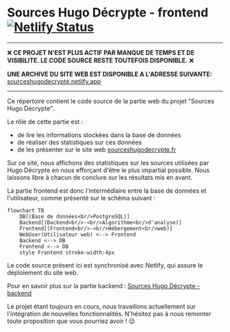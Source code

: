 # Sources Hugo Décrypte - frontend [![Netlify Status](https://api.netlify.com/api/v1/badges/ea7cb257-0b11-4ba6-829e-a736057a3f35/deploy-status)](https://app.netlify.com/sites/sourceshugodecrypte/deploys)

---

:x: **CE PROJET N'EST PLUS ACTIF PAR MANQUE DE TEMPS ET DE VISIBILITE. LE CODE SOURCE RESTE TOUTEFOIS DISPONIBLE.** :x:

**UNE ARCHIVE DU SITE WEB EST DISPONIBLE A L'ADRESSE SUIVANTE:** [sourceshugodecrypte.netlify.app](https://sourceshugodecrypte.netlify.app)

---

Ce répertoire contient le code source de la partie web du projet "Sources Hugo Décrypte".

Le rôle de cette partie est :
- de lire les informations stockées dans la base de données
- de réaliser des statistiques sur ces données
- de les présenter sur le site web [sourceshugodecrypte.fr](https://sourceshugodecrypte.fr)

Sur ce site, nous affichons des statistiques sur les sources utilisées par Hugo Décrypte en nous efforçant d'être le plus impartial possible. Nous laissons libre à chacun de conclure sur les résultats mis en avant.

La partie frontend est donc l'intermédiaire entre la base de données et l'utilisateur, comme présenté sur le schéma suivant :

```mermaid
flowchart TB
    DB[(Base de données<br/>PostgreSQL)]
    Backend[(Backend<br/>-<br/>Algorithme<br/>d'analyse)]
    Frontend[(Frontend<br/>-<br/>Hébergement<br/>web)]
    WebUser(Utilisateur web) <--> Frontend
    Backend <--> DB
    Frontend <--> DB
    style Frontend stroke-width:4px
```

Le code source présent ici est synchronisé avec Netlify, qui assure le déploiement du site web.

Pour en savoir plus sur la partie backend : [Sources Hugo Décrypte - backend](https://github.com/Sources-Hugo-Decrypte/sources-hugo-decrypte-backend#readme)

Le projet étant toujours en cours, nous travaillons actuellement sur l'intégration de nouvelles fonctionnalités. N'hésitez pas à nous remonter toute proposition que vous pourriez avoir ! 😉
